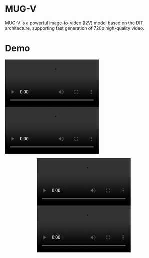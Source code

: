 # MUG-V
MUG-V is a powerful image-to-video (I2V) model based on the DIT architecture, supporting fast generation of 720p high-quality video.

# Demo
<video src='https://github.com/user-attachments/assets/ebbd3858-4bf0-4e98-b967-a870cc1585a5'></video>
<video src='https://github.com/user-attachments/assets/df250d2f-fed9-46d7-90a6-8ca675af6e3d'></video>
<div align='center'>
<video src='https://github.com/user-attachments/assets/1d4c51cb-1862-48fc-8614-061a86483488'></video>
<video src='https://github.com/user-attachments/assets/714b25b8-b27a-453b-9651-dcfc42ef78e5'></video>
</div>


